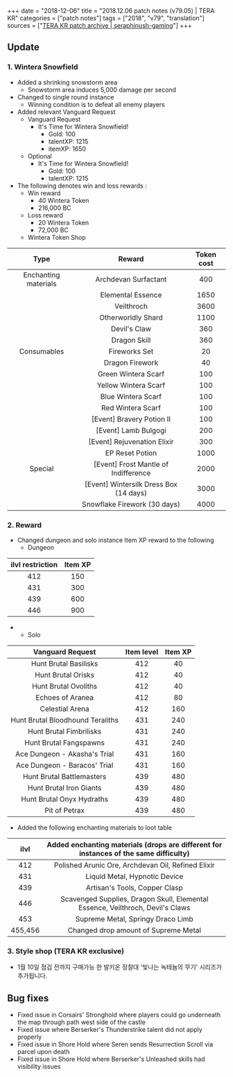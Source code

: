 +++
date = "2018-12-06"
title = "2018.12.06 patch notes (v79.05) | TERA KR"
categories = ["patch notes"]
tags = ["2018", "v79", "translation"]
sources = ["[TERA KR patch archive | seraphinush-gaming](/ko/patch/2018/v79-05)"]
+++

## Update

### **1.** Wintera Snowfield
- Added a shrinking snowstorm area
  - Snowstorm area induces 5,000 damage per second
- Changed to single round instance
  - Winning condition is to defeat all enemy players
- Added relevant Vanguard Request
  - Vanguard Request
    - It's Time for Wintera Snowfield!
      - Gold: 100
      - talentXP: 1215
      - itemXP: 1650
  - Optional
    - It's Time for Wintera Snowfield!
      - Gold: 100
      - talentXP: 1215
- The following denotes win and loss rewards :
  - Win reward
    - 40 Wintera Token
    - 216,000 BC
  - Loss reward
    - 20 Wintera Token
    - 72,000 BC
  - Wintera Token Shop

| Type | Reward | Token cost |
| :-: | :-: | :-: |
| Enchanting materials | Archdevan Surfactant | 400 |
|| Elemental Essence | 1650 |
|| Veilthroch | 3600 |
|| Otherworldly Shard | 1100 |
|| Devil's Claw | 360 |
|| Dragon Skill | 360 |
| Consumables | Fireworks Set | 20 |
|| Dragon Firework | 40 |
|| Green Wintera Scarf | 100 |
|| Yellow Wintera Scarf | 100 |
|| Blue Wintera Scarf | 100 |
|| Red Wintera Scarf | 100 |
|| [Event] Bravery Potion II | 100 |
|| [Event] Lamb Bulgogi | 200 |
|| [Event] Rejuvenation Elixir | 300 |
|| EP Reset Potion | 1000 |
| Special | [Event] Frost Mantle of Indifference | 2000 |
|| [Event] Wintersilk Dress Box (14 days) | 3000 |
|| Snowflake Firework (30 days) | 4000 |

### **2.** Reward
- Changed dungeon and solo instance Item XP reward to the following
  - Dungeon

| ilvl restriction | Item XP |
| :-: | :-: |
| 412 | 150 |
| 431 | 300 |
| 439 | 600 |
| 446 | 900 |

- 
  - Solo

| Vanguard Request | Item level | Item XP |
| :-: | :-: | :-: |
| Hunt Brutal Basilisks | 412 | 40 |
| Hunt Brutal Orisks | 412 | 40 |
| Hunt Brutal Ovoliths | 412 | 40 |
| Echoes of Aranea | 412 | 80 |
| Celestial Arena | 412 | 160 |
| Hunt Brutal Bloodhound Teraliths | 431 | 240 |
| Hunt Brutal Fimbrilisks | 431 | 240 |
| Hunt Brutal Fangspawns | 431 | 240 |
| Ace Dungeon - Akasha's Trial | 431 | 160 |
| Ace Dungeon - Baracos' Trial | 431 | 160 |
| Hunt Brutal Battlemasters | 439 | 480 |
| Hunt Brutal Iron Giants | 439 | 480 |
| Hunt Brutal Onyx Hydraths | 439 | 480 |
| Pit of Petrax | 439 | 480 |

- Added the following enchanting materials to loot table

| ilvl | Added enchanting materials (drops are different for instances of the same difficulty) |
| :-: | :-: |
| 412 | Polished Arunic Ore, Archdevan Oil, Refined Elixir |
| 431 | Liquid Metal, Hypnotic Device |
| 439 | Artisan's Tools, Copper Clasp |
| 446 | Scavenged Supplies, Dragon Skull, Elemental Essence, Veilthroch, Devil's Claws |
| 453 | Supreme Metal, Springy Draco Limb |
| 455,456 | Changed drop amount of Supreme Metal |

### **3.** Style shop (TERA KR exclusive)
- 1월 10일 점검 전까지 구매가능 한 발키온 정찰대 '빛나는 녹테늄의 무기' 시리즈가 추가됩니다.

## Bug fixes

- Fixed issue in Corsairs' Stronghold where players could go underneath the map through path west side of the castle
- Fixed issue where Berserker's Thunderstrike talent did not apply properly
- Fixed issue in Shore Hold where Seren sends Resurrection Scroll via parcel upon death
- Fixed issue in Shore Hold where Berserker's Unleashed skills had visibility issues
